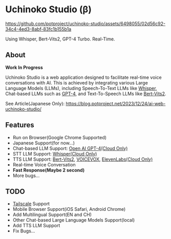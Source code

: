 # Uchinoko Studio (β)

https://github.com/potproject/uchinoko-studio/assets/6498055/02d56c92-34c4-4ed3-8abf-83fc1b155b1a

Using Whisper, Bert-Vits2, GPT-4 Turbo. Real-Time.

## About

__Work In Progress__

Uchinoko Studio is a web application designed to facilitate real-time voice conversations with AI. This is achieved by integrating various Large Language Models (LLMs), including Speech-To-Text LLMs like [Whisper](https://github.com/openai/whisper), Chat-based LLMs such as [GPT-4](https://openai.com/), and Text-To-Speech LLMs like [Bert-Vits2](https://github.com/fishaudio/Bert-VITS2).

See Article(Japanese Only): https://blog.potproject.net/2023/12/24/ai-web-uchinoko-studio/

## Features

* Run on Browser(Google Chrome Supported)
* Japanese Support(for now...)
* Chat-based LLM Support: [Open AI GPT-4(Cloud Only)](https://openai.com/gpt-4)
* STT LLM Support: [Whisper(Cloud Only)](https://openai.com/research/whisper)
* TTS LLM Support: [Bert-Vits2](https://github.com/fishaudio/Bert-VITS2), [VOICEVOX](https://voicevox.hiroshiba.jp/), [ElevenLabs(Cloud Only)](https://elevenlabs.io/)
* Real-time Voice Conversation
* __Fast Response(Maybe 2 second)__
* More bugs...

## TODO

* [Tailscale](https://tailscale.com/) Support
* Mobile Browser Support(iOS Safari, Android Chrome)
* Add Multilingual Support(EN and CH)
* Other Chat-based Large Language Models Support(local)
* Add TTS LLM Support
* Fix Bugs...


